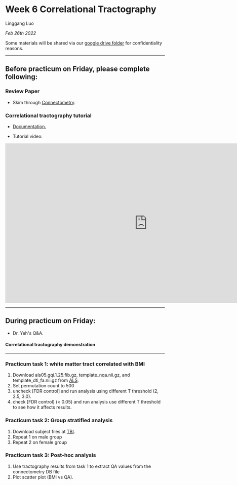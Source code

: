 # Week 6 Correlational Tractography

Linggang Luo

*Feb 26th 2022*

Some materials will be shared via our [google drive folder](https://drive.google.com/drive/folders/12XGKtBVUb7i-uW_LSkMERFRhP7S95OrQ?usp=sharing) for confidentiality reasons.


---


## Before practicum on Friday, please complete following:

### Review Paper

- Skim through [Connectometry](Materials/paper/connectometry.pdf).

### Correlational tractography tutorial

- [Documentation.](https://dsi-studio.labsolver.org/doc/gui_cx.html)

- Tutorial video:
<iframe width="896" height="504" src="https://www.youtube.com/embed/qC8jx6XZHGI" title="YouTube video player" frameborder="0" allow="accelerometer; autoplay; clipboard-write; encrypted-media; gyroscope; picture-in-picture" allowfullscreen></iframe>


---


## During practicum on Friday:

- Dr. Yeh's Q&A.

#### Correlational tractography demonstration


---

### Practicum task 1: white matter tract correlated with BMI

1. Download als05.gqi.1.25.fib.gz, template_nqa.nii.gz, and template_dti_fa.nii.gz from [ALS](https://drive.google.com/drive/folders/1q7YdmjaR-8w-pBUYe0nENnm3fiGnP1Md?usp=sharing).
2. Set permutation count to 500
3. uncheck [FDR control] and run analysis using different T threshold (2, 2.5, 3.0).
4. check [FDR control] (< 0.05) and run analysis use different T threshold to see how it affects results.

### Practicum task 2: Group stratified analysis 

1. Download subject files at [TBI](https://drive.google.com/drive/folders/1Dj59qTblO96Q2xDKaEjtsghMuT8FYE54).
2. Repeat 1 on male group
3. Repeat 2 on female group

### Practicum task 3: Post-hoc analysis

1. Use tractography results from task 1 to extract QA values from the connectometry DB file
2. Plot scatter plot (BMI vs QA).
